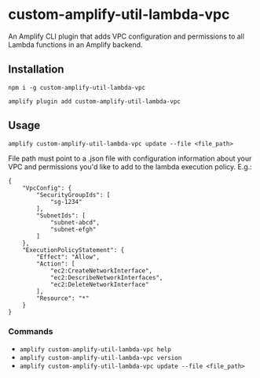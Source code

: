 # custom-amplify-util-lambda-vpc

An Amplify CLI plugin that adds VPC configuration and permissions to all Lambda functions in an Amplify backend.

## Installation

```
npm i -g custom-amplify-util-lambda-vpc

amplify plugin add custom-amplify-util-lambda-vpc
```

## Usage
`amplify custom-amplify-util-lambda-vpc update --file <file_path>`

File path must point to a .json file with configuration information about your VPC and permissions you'd like to add to the lambda execution policy. E.g.:
```
{
    "VpcConfig": {
        "SecurityGroupIds": [
            "sg-1234"
        ],
        "SubnetIds": [
            "subnet-abcd",
            "subnet-efgh"
        ]
    },
    "ExecutionPolicyStatement": {
        "Effect": "Allow",
        "Action": [
            "ec2:CreateNetworkInterface",
            "ec2:DescribeNetworkInterfaces",
            "ec2:DeleteNetworkInterface"
        ],
        "Resource": "*"
    }
}
```

### Commands
- `amplify custom-amplify-util-lambda-vpc help`
- `amplify custom-amplify-util-lambda-vpc version`
- `amplify custom-amplify-util-lambda-vpc update --file <file_path>`


